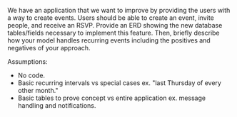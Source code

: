 We have an application that we want to improve by providing the users with a way to create
events. Users should be able to create an event, invite people, and receive an RSVP.
Provide an ERD showing the new database tables/fields necessary to implement this
feature. Then, briefly describe how your model handles recurring events including the
positives and negatives of your approach.

Assumptions:

 - No code.
 - Basic recurring intervals vs special cases ex. "last Thursday of every other month."
 - Basic tables to prove concept vs entire application ex. message handling and notifications.